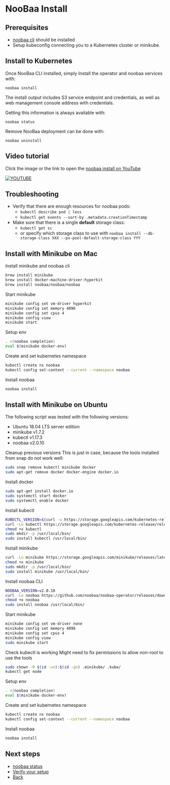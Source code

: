 # NooBaa Install

## Prerequisites

- [noobaa cli](noobaa-cli.md) should be installed
- Setup kubeconfig connecting you to a Kubernetes cluster or minikube.

## Install to Kubernetes

Once NooBaa CLI installed, simply Install the operator and noobaa services with: 
```
noobaa install
```
The install output includes S3 service endpoint and credentials, as well as web management console address with credentials.


Getting this information is always available with: 
```
noobaa status
```

Remove NooBaa deployment can be done with: 

```
noobaa uninstall
```

## Video tutorial

Click the image or the link to open the [noobaa install on YouTube](https://www.youtube.com/watch?v=QXr2pSL3AVY)

[![YOUTUBE](https://img.youtube.com/vi/QXr2pSL3AVY/0.jpg)](https://www.youtube.com/watch?v=QXr2pSL3AVY)


## Troubleshooting

- Verify that there are enough resources for noobaa pods:
    - `kubectl describe pod | less`
    - `kubectl get events --sort-by .metadata.creationTimestamp`
- Make sure that there is a single **default** storage class:
    - `kubectl get sc`
    - or specify which storage class to use with `noobaa install --db-storage-class XXX --pv-pool-default-storage-class YYY`


## Install with Minikube on Mac

Install minikube and noobaa cli
```bash
brew install minikube
brew install docker-machine-driver-hyperkit
brew install noobaa/noobaa/noobaa
```

Start minikube
```bash
minikube config set vm-driver hyperkit
minikube config set memory 4096
minikube config set cpus 4
minikube config view
minikube start
```

Setup env
```bash
. <(noobaa completion)
eval $(minikube docker-env)
```

Create and set kubernetes namespace
```bash
kubectl create ns noobaa
kubectl config set-context --current --namespace noobaa
```

Install noobaa
```bash
noobaa install
```

## Install with Minikube on Ubuntu

The following script was tested with the following versions:
- Ubuntu 18.04 LTS server edition
- minikube v1.7.2
- kubectl v1.17.3
- noobaa v2.0.10

Cleanup previous versions 
This is just in case, because the tools installed from snap do not work well:
```bash
sudo snap remove kubectl minikube docker
sudo apt-get remove docker docker-engine docker.io
```

Install docker
```bash
sudo apt-get install docker.io
sudo systemctl start docker
sudo systemctl enable docker
```

Install kubectl
```bash
KUBECTL_VERSION=$(curl -s https://storage.googleapis.com/kubernetes-release/release/stable.txt)
curl -Lo kubectl https://storage.googleapis.com/kubernetes-release/release/$KUBECTL_VERSION/bin/linux/amd64/kubectl
chmod +x kubectl
sudo mkdir -p /usr/local/bin/
sudo install kubectl /usr/local/bin/
```

Install minikube
```bash
curl -Lo minikube https://storage.googleapis.com/minikube/releases/latest/minikube-linux-amd64
chmod +x minikube
sudo mkdir -p /usr/local/bin/
sudo install minikube /usr/local/bin/
```

Install noobaa CLI
```bash
NOOBAA_VERSION=v2.0.10
curl -Lo noobaa https://github.com/noobaa/noobaa-operator/releases/download/$NOOBAA_VERSION/noobaa-linux-$NOOBAA_VERSION
chmod +x noobaa
sudo install noobaa /usr/local/bin/
```

Start minikube
```bash
minikube config set vm-driver none
minikube config set memory 4096
minikube config set cpus 4
minikube config view
sudo minikube start
```

Check kubectl is working
Might need to fix permissions to allow non-root to use the tools
```bash
sudo chown -R $(id -un):$(id -gn) .minikube/ .kube/
kubectl get node
```

Setup env
```bash
. <(noobaa completion)
eval $(minikube docker-env)
```

Create and set kubernetes namespace
```bash
kubectl create ns noobaa
kubectl config set-context --current --namespace noobaa
```

Install noobaa
```bash
noobaa install
```

## Next steps

- [noobaa status](noobaa-status.md)
- [Verify your setup](verify-your-setup.md)
- [Back](README.md)
